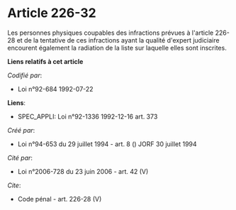 # Article 226-32

Les personnes physiques coupables des infractions prévues à l'article 226-28 et de la tentative de ces infractions ayant la
qualité d'expert judiciaire encourent également la radiation de la liste sur laquelle elles sont inscrites.

**Liens relatifs à cet article**

_Codifié par_:

  - Loi n°92-684 1992-07-22

**Liens**:

  - SPEC_APPLI: Loi n°92-1336 1992-12-16 art. 373

_Créé par_:

  - Loi n°94-653 du 29 juillet 1994 - art. 8 () JORF 30 juillet 1994

_Cité par_:

  - Loi n°2006-728 du 23 juin 2006 - art. 42 (V)

_Cite_:

  - Code pénal - art. 226-28 (V)
